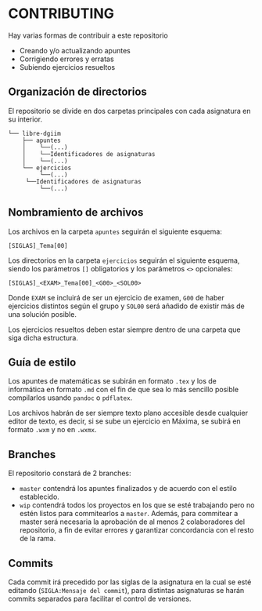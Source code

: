 # CONTRIBUTING
Hay varias formas de contribuir a este repositorio
- Creando y/o actualizando apuntes
- Corrigiendo errores y erratas
- Subiendo ejercicios resueltos

## Organización de directorios
El repositorio se divide en dos carpetas principales con cada asignatura
en su interior.
```
└── libre-dgiim
    ├── apuntes
    │	 └──(...)
    │    └──Identificadores de asignaturas
    │	 └──(...)
    └── ejercicios
    	 └──(...)
	 └──Identificadores de asignaturas
    	 └──(...)
```

## Nombramiento de archivos
Los archivos en la carpeta `apuntes` seguirán el siguiente esquema:
```
[SIGLAS]_Tema[00]
```
Los directorios en la carpeta `ejercicios` seguirán el siguiente esquema,
siendo los parámetros `[]` obligatorios y los parámetros `<>` opcionales:
```
[SIGLAS]_<EXAM>_Tema[00]_<G00>_<SOL00>
```
Donde `EXAM` se incluirá de ser un ejercicio de examen, `G00` de haber
ejercicios distintos según el grupo y `SOL00` será añadido de existir
más de una solución posible.

Los ejercicios resueltos deben estar siempre dentro de una carpeta que
siga dicha estructura.

## Guía de estilo
Los apuntes de matemáticas se subirán en formato `.tex` y los de
informática en formato `.md` con el fin de que sea lo más sencillo
posible compilarlos usando `pandoc` o `pdflatex`.

Los archivos habrán de ser siempre texto plano accesible desde cualquier
editor de texto, es decir, si se sube un ejercicio en Máxima, se subirá
en formato `.wxm` y no en `.wxmx`.

## Branches
El repositorio constará de 2 branches:
- `master` contendrá los apuntes finalizados y de acuerdo con el estilo
establecido.
- `wip` contendrá todos los proyectos en los que se esté trabajando pero
no estén listos para commitearlos a `master`.
Además, para commitear a master será necesaria la aprobación de al menos
2 colaboradores del repositorio, a fin de evitar errores y garantizar
concordancia con el resto de la rama.

## Commits
Cada commit irá precedido por las siglas de la asignatura en la cual se
esté editando (`SIGLA:Mensaje del commit`), para distintas asignaturas
se harán commits separados para facilitar el control de versiones.
